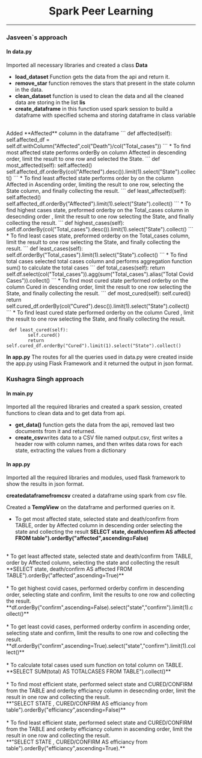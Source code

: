 # <center>Spark Peer Learning</center>
<hr>

### Jasveen`s approach <br>
#### In data.py <br>
Imported all necessary libraries and created a class **Data** <br>
 
* **load_dataset** Function gets the data from the api and return it.<br>
* **remove_star** function removes the stars that present in the state column in the data.<br>
* **clean_dataset** function is used to clean the data and all the cleaned data are storing in the list **lis**<br>
* **create_dataframe** in this function used spark session to build a dataframe with specified schema and storing dataframe in class variable <br>
<br>
Added **Affected** column in the dataframe 
```
def affected(self):
        self.affected_df = self.df.withColumn("Affected",col("Death")/col("Total_cases"))
```
* To find most affected state performs orderBy on column Affected in descending order, limit the result to one row and selected the State.
```
def most_affected(self):
    self.affected()
    self.affected_df.orderBy(col("Affected").desc()).limit(1).select("State").collect()
```
* To find least affected state performs order by on the column Affected in Ascending order, limiting the result to one row, selecting the State column, and finally collecting the result.
```
def least_affected(self):
    self.affected()
    self.affected_df.orderBy("Affected").limit(1).select("State").collect()    
```
* To find highest cases state, preformed orderby on the Total_cases column in desecnding order , limit the result to one row selecting the State, and finally collecting the result.
```
def highest_cases(self):
    self.df.orderBy(col("Total_cases").desc()).limit(1).select("State").collect()
```
* To find least cases state, preformed orderby on the Total_cases column, limit the result to one row selecting the State, and finally collecting the result.
```
def least_cases(self):
    self.df.orderBy("Total_cases").limit(1).select("State").collect()
```
* To find total cases selected total cases column and performs aggregation function sum() to calculate the total cases
```
def total_cases(self):
        return self.df.select(col("Total_cases")).agg(sum("Total_cases").alias("Total Covid Cases")).collect()
```
* To find most cured state performed orderby on the column Cured in descending order, limit the result to one row selecting the State, and finally collecting the result.
```
def most_cured(self):
        self.cured()
        return self.cured_df.orderBy(col("Cured").desc()).limit(1).select("State").collect()
```
* To find least cured state performed orderby on the column Cured , limit the result to one row selecting the State, and finally collecting the result.

```
 def least_cured(self):
        self.cured()
        return self.cured_df.orderBy("Cured").limit(1).select("State").collect()
```

**In app.py** The routes for all the queries used in data.py were created inside the app.py using Flask Framework and it returned the output in json format.

### Kushagra Singh approach
#### In main.py <br>
Imported all the required libraries and created a spark session, created functions to clean data and to get data from api. <br>
* **get_data()**  function gets the data from the api, removed last two documents from it and returned.<br>
* **create_csv**writes data to a CSV file named output.csv, first writes a header row with column names, and then writes data rows for each state, extracting the values from a dictionary<br>

#### In app.py <br>
Imported all the required libraries and modules, used flask framework to show the results in json format.<br>

**createdataframefromcsv** created a dataframe using spark from csv file.<br>

Created a **TempView** on the dataframe and performed queries on it.

* To get most affected state, selected state and death/confirm from TABLE, order by Affected column in descending order selecting the state and collecting the result
**SELECT state, death/confirm AS affected FROM table").orderBy("affected",ascending=False)** <br>
<br>
* To get least affected state, selected state and death/confirm from TABLE, order by Affected column, selecting the state and collecting the result<br>
**SELECT state, death/confirm AS affected FROM TABLE").orderBy("affected",ascending=True)** <br>
<br>
* To get highest covid cases, performed orderby confirm  in  descending order, selecting state and confirm, limit the results to one row and collecting the result.<br> 
**df.orderBy("confirm",ascending=False).select("state","confirm").limit(1).collect()**<br>
<br>
* To get least covid cases, performed orderby confirm  in ascending order, selecting state and confirm, limit the results to one row and collecting the result.<br> 
**df.orderBy("confirm",ascending=True).select("state","confirm").limit(1).collect()**<br>
<br>
* To calculate total cases used sum function on total column on TABLE. <br>
**SELECT SUM(total) AS TOTALCASES FROM TABLE").collect()** <br>
<br>
* To find most efficient state, performed select state and CURED/CONFIRM  from the TABLE and orderby efficiancy column in desecnding order, limit the result in one row and collecting the result.<br>
**"SELECT STATE , CURED/CONFIRM AS efficiancy from table").orderBy("efficiancy",ascending=False)**<br>
<br>
* To find least efficient state, performed select state and CURED/CONFIRM  from the TABLE and orderby efficiancy column in ascending order, limit the result in one row and collecting the result.<br>
**"SELECT STATE , CURED/CONFIRM AS efficiancy from table").orderBy("efficiancy",ascending=True).**<br>